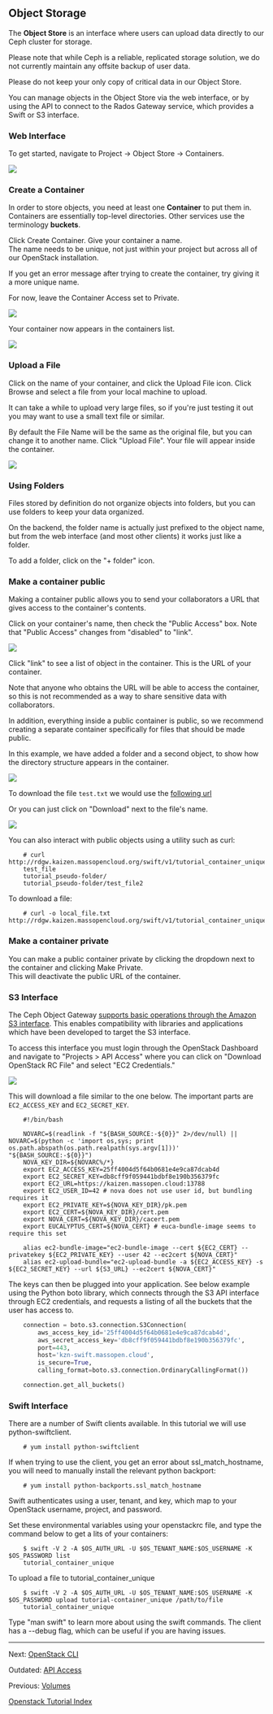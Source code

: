 ## Object Storage 
The **Object Store** is an interface where users can upload data directly to our Ceph cluster for storage.

Please note that while Ceph is a reliable, replicated storage solution, we do not currently maintain any offsite backup of user data.

Please do not keep your only copy of critical data in our Object Store.

You can manage objects in the Object Store via the web interface, 
or by using the API to connect to the Rados Gateway service, which provides a Swift or S3 interface.

### Web Interface
To get started, navigate to Project -> Object Store -> Containers.

![](../_static/img/object_store.png)

### Create a Container
In order to store objects, you need at least one **Container** to put them in.  
Containers are essentially top-level directories.  Other services use the terminology **buckets**.  

Click Create Container.  Give your container a name.  
The name needs to be unique, not just within your project but across all of our OpenStack installation.

If you get an error message after trying to create the container, try giving it a more unique name.  

For now, leave the Container Access set to Private.

![](../_static/img/object_store_create_container.png)

Your container now appears in the containers list.

![](../_static/img/object_store_container_list.png)

### Upload a File
Click on the name of your container, and click the Upload File icon.  Click Browse and select a file from your local machine to upload.

It can take a while to upload very large files, so if you're just testing it out you may want to use a small text file or similar.

By default the File Name will be the same as the original file, but you can change it to another name. 
Click "Upload File".  Your file will appear inside the container. 

![](../_static/img/object_store_upload_file.png)

### Using Folders
Files stored by definition do not organize objects into folders, but you can use folders to keep your data organized.

On the backend, the folder name is actually just prefixed to the object name, 
but from the web interface (and most other clients) it works just like a folder.

To add a folder, click on the "+ folder" icon.

### Make a container public
Making a container public allows you to send your collaborators a URL that gives access to the container's contents.

Click on your container's name, then check the "Public Access" box. Note that "Public Access" changes from "disabled" to "link".

![](../_static/img/object_store_make_public.png)

Click "link" to see a list of object in the container. This is the URL of your container.  

Note that anyone who obtains the URL will be able to access the container, 
so this is not recommended as a way to share sensitive data with collaborators.

In addition, everything inside a public container is public, so we recommend creating a separate container specifically for files that should be made public.

In this example, we have added a folder and a second object, to show how the directory structure appears in the container.

![](../_static/img/object_store_public_url.png)

To download the file `test.txt` we would use the [following url](http://rdgw.kaizen.massopencloud.org/swift/v1/test-container-unique/test.txt)

Or you can just click on "Download" next to the file's name. 

![](../_static/img/object_store_download_file.png)

You can also interact with public objects using a utility such as curl:
```shell
    # curl http://rdgw.kaizen.massopencloud.org/swift/v1/tutorial_container_unique
    test_file
    tutorial_pseudo-folder/
    tutorial_pseudo-folder/test_file2
```
To download a file:
```shell
    # curl -o local_file.txt  http://rdgw.kaizen.massopencloud.org/swift/v1/tutorial_container_unique/test_file
```

### Make a container private
You can make a public container private by clicking the dropdown next to the container and clicking Make Private.  
This will deactivate the public URL of the container.

### S3 Interface
The Ceph Object Gateway [supports basic operations through the Amazon S3 interface](http://docs.ceph.com/docs/master/radosgw/s3/). This enables compatibility with libraries and applications which have been developed to target the S3 interface.

To access this interface you must login through the OpenStack Dashboard and navigate to "Projects > API Access" where you can click on "Download OpenStack RC File" and select "EC2 Credentials."

![](../_static/img/ec2_credentials.png)

This will download a file similar to the one below. The important parts are `EC2_ACCESS_KEY` and `EC2_SECRET_KEY`.

```shell
    #!/bin/bash

    NOVARC=$(readlink -f "${BASH_SOURCE:-${0}}" 2>/dev/null) || NOVARC=$(python -c 'import os,sys; print os.path.abspath(os.path.realpath(sys.argv[1]))' "${BASH_SOURCE:-${0}}")
    NOVA_KEY_DIR=${NOVARC%/*}
    export EC2_ACCESS_KEY=25ff4004d5f64b0681e4e9ca87dcab4d
    export EC2_SECRET_KEY=db8cff9f059441bdbf8e190b356379fc
    export EC2_URL=https://kaizen.massopen.cloud:13788
    export EC2_USER_ID=42 # nova does not use user id, but bundling requires it
    export EC2_PRIVATE_KEY=${NOVA_KEY_DIR}/pk.pem
    export EC2_CERT=${NOVA_KEY_DIR}/cert.pem
    export NOVA_CERT=${NOVA_KEY_DIR}/cacert.pem
    export EUCALYPTUS_CERT=${NOVA_CERT} # euca-bundle-image seems to require this set

    alias ec2-bundle-image="ec2-bundle-image --cert ${EC2_CERT} --privatekey ${EC2_PRIVATE_KEY} --user 42 --ec2cert ${NOVA_CERT}"
    alias ec2-upload-bundle="ec2-upload-bundle -a ${EC2_ACCESS_KEY} -s ${EC2_SECRET_KEY} --url ${S3_URL} --ec2cert ${NOVA_CERT}"
```

The keys can then be plugged into your application. See below example using the Python boto library, which connects through the S3 API interface through EC2 credentials, and requests a listing of all the buckets that the user has access to.

```python
    connection = boto.s3.connection.S3Connection(
        aws_access_key_id='25ff4004d5f64b0681e4e9ca87dcab4d',
        aws_secret_access_key='db8cff9f059441bdbf8e190b356379fc',
        port=443,
        host='kzn-swift.massopen.cloud',
        is_secure=True,
        calling_format=boto.s3.connection.OrdinaryCallingFormat())

    connection.get_all_buckets()
```

### Swift Interface
There are a number of Swift clients available.  In this tutorial we will use python-swiftclient.
```shell
    # yum install python-swiftclient
```
If when trying to use the client, you get an error about ssl_match_hostname, you will need to manually install the relevant python backport:
```shell
    # yum install python-backports.ssl_match_hostname
```
Swift authenticates using a user, tenant, and key, which map to your OpenStack username, project, and password.

Set these environmental variables using your openstackrc file, and type the command below to get a lits of your containers:
```shell
    $ swift -V 2 -A $OS_AUTH_URL -U $OS_TENANT_NAME:$OS_USERNAME -K $OS_PASSWORD list
    tutorial_container_unique
```
To upload a file to tutorial_container_unique
```shell
    $ swift -V 2 -A $OS_AUTH_URL -U $OS_TENANT_NAME:$OS_USERNAME -K $OS_PASSWORD upload tutorial-container_unique /path/to/file
    tutorial_container_unique
```
Type "man swift" to learn more about using the swift commands.  The client has a --debug flag, which can be useful if you are having issues.

---

Next: [OpenStack CLI](OpenStack-CLI.html)

Outdated: [API Access](../archives-page/API-Access.html)

Previous:  [Volumes](Volumes.html)   

[Openstack Tutorial Index](OpenStack-Tutorial-Index.html)

